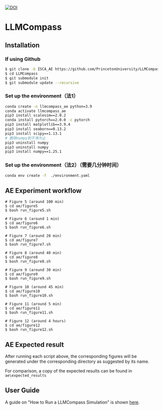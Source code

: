 [![DOI](https://zenodo.org/badge/779008229.svg)](https://zenodo.org/doi/10.5281/zenodo.10892431)

# LLMCompass

## Installation

### If using Github
```bash
$ git clone -b ISCA_AE https://github.com/PrincetonUniversity/LLMCompass
$ cd LLMCompass
$ git submodule init
$ git submodule update --recursive
```

### Set up the environment（法1）

```bash
conda create -n llmcompass_ae python=3.9
conda activate llmcompass_ae
pip3 install scalesim==2.0.2
conda install pytorch==2.0.0 -c pytorch
pip3 install matplotlib==3.9.4
pip3 install seaborn==0.13.2
pip3 install scipy==1.13.1
# 删除numpy到干净为止
pip3 uninstall numpy
pip3 uninstall numpy
pip3 install numpy==1.25.1
```
### Set up the environment（法2）（需要几分钟时间）
```bash
conda env create -f  ./environment.yaml
```

## AE Experiment workflow
```
# Figure 5 (around 100 min) 
$ cd ae/figure5
$ bash run_figure5.sh 

# Figure 6 (around 1 min)
$ cd ae/figure6
$ bash run_figure6.sh

# Figure 7 (around 20 min)
$ cd ae/figure7
$ bash run_figure7.sh

# Figure 8 (around 40 min)
$ cd ae/figure8
$ bash run_figure8.sh

# Figure 9 (around 30 min)
$ cd ae/figure9
$ bash run_figure9.sh

# Figure 10 (around 45 min)
$ cd ae/figure10
$ bash run_figure10.sh

# Figure 11 (around 5 min) 
$ cd ae/figure11
$ bash run_figure11.sh

# Figure 12 (around 4 hours) 
$ cd ae/figure12
$ bash run_figure12.sh
```

## AE Expected result

After running each script above, the corresponding figures
will be generated under the corresponding directory as suggested by its name.

For comparison, a copy of the expected results can be found in `ae\expected_results`


## User Guide

A guide on "How to Run a LLMCompass Simulation" is shown [here](./docs/run.md).